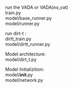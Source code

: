 run the VADA or VADA(no_vat)  
        train.py  
        model/base_runner.py    
        model/runner.py      
        
run dirt-t :  
        dirtt_train.py  
        model/dirtt_runner.py  
    
Model architecture:  
        model/dirt_t.py    
    
Model Initializition:  
        model/__init__.py    
        model/network.py  

